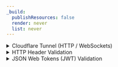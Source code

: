 ```yaml
---
_build:
  publishResources: false
  render: never
  list: never
---
```


<details>
<summary>Cloudflare Tunnel (HTTP / WebSockets)</summary>

<div>

{{<render file="_cloudflare-tunnels-origin-description.md">}}

</div>
</details>

<details>
<summary>HTTP Header Validation</summary>

<div>

Only allow traffic with specific (and secret) HTTP headers.

- **Security**: Moderately secure.
- **Availability**: All customers.
- **Challenges**:
    - Requires more configuration efforts on application- and server-side to accept those headers.
    - Basic authentication is vulnerable to replay attacks. Because basic authentication does not encrypt user credentials, it is important that traffic always be sent over an encrypted SSL session.
    - There might be valid use cases for a mismatch in SNI / Host headers such as through [Page Rules](/support/page-rules/using-page-rules-to-rewrite-host-headers/), [Load Balancing](/load-balancing/additional-options/override-http-host-headers/), or [Workers](/workers/runtime-apis/request/), which all offer HTTP Host Header overrides.
- **Process**:
    1. Use [Transform rules](/rules/transform/request-header-modification/) or [Workers](/workers/examples/alter-headers/) to add an HTTP Auth Header.
    2. Configure your origin server to restrict access based on the [HTTP Auth Header](/workers/examples/auth-with-headers/) (or perform [HTTP Basic Authentication](/workers/examples/basic-auth/)).
    3. Configure your origin server to restrict access based on the [HTTP Host Header](https://developer.mozilla.org/en-US/docs/Web/HTTP/Headers/Host). Specifically, only allow requests which contain expected HTTP Host Header values, and reject all other requests. 

</div>
</details>

<details>
<summary>JSON Web Tokens (JWT) Validation</summary>

<div>

Only allow traffic with the appropriate JWT.

- **Security**: Very secure.
- **Availability**: Some customers.
- **Challenges**:
    - Requires either installing incremental software or modifying application code.
    - Lots of manual work.
- **Resources**:
    - [Validate JWTs for an Access application](/cloudflare-one/identity/authorization-cookie/validating-json/)
    - [Validate JWTs for an API](/api-shield/security/jwt-validation/)

</div>
</details>